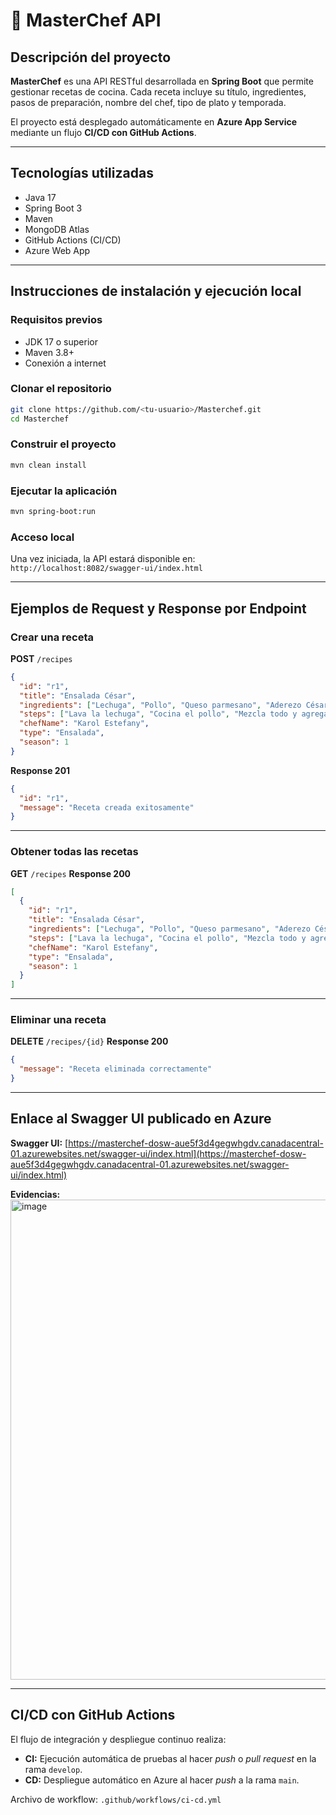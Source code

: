 

# 🍳 MasterChef API

## Descripción del proyecto

**MasterChef** es una API RESTful desarrollada en **Spring Boot** que permite gestionar recetas de cocina.
Cada receta incluye su título, ingredientes, pasos de preparación, nombre del chef, tipo de plato y temporada.

El proyecto está desplegado automáticamente en **Azure App Service** mediante un flujo **CI/CD con GitHub Actions**.

---

## Tecnologías utilizadas

* Java 17
* Spring Boot 3
* Maven
* MongoDB Atlas
* GitHub Actions (CI/CD)
* Azure Web App

---

## Instrucciones de instalación y ejecución local

### Requisitos previos

* JDK 17 o superior
* Maven 3.8+
* Conexión a internet


### Clonar el repositorio

```bash
git clone https://github.com/<tu-usuario>/Masterchef.git
cd Masterchef
```

### Construir el proyecto

```bash
mvn clean install
```

### Ejecutar la aplicación

```bash
mvn spring-boot:run
```

### Acceso local

Una vez iniciada, la API estará disponible en:
`http://localhost:8082/swagger-ui/index.html`

---

## Ejemplos de Request y Response por Endpoint

### Crear una receta

**POST** `/recipes`

```json
{
  "id": "r1",
  "title": "Ensalada César",
  "ingredients": ["Lechuga", "Pollo", "Queso parmesano", "Aderezo César"],
  "steps": ["Lava la lechuga", "Cocina el pollo", "Mezcla todo y agrega el aderezo"],
  "chefName": "Karol Estefany",
  "type": "Ensalada",
  "season": 1
}
```

**Response 201**

```json
{
  "id": "r1",
  "message": "Receta creada exitosamente"
}
```

---

### Obtener todas las recetas

**GET** `/recipes`
**Response 200**

```json
[
  {
    "id": "r1",
    "title": "Ensalada César",
    "ingredients": ["Lechuga", "Pollo", "Queso parmesano", "Aderezo César"],
    "steps": ["Lava la lechuga", "Cocina el pollo", "Mezcla todo y agrega el aderezo"],
    "chefName": "Karol Estefany",
    "type": "Ensalada",
    "season": 1
  }
]
```

---

### Eliminar una receta

**DELETE** `/recipes/{id}`
**Response 200**

```json
{
  "message": "Receta eliminada correctamente"
}
```

---

## Enlace al Swagger UI publicado en Azure

**Swagger UI:**
[https://masterchef-dosw-aue5f3d4gegwhgdv.canadacentral-01.azurewebsites.net/swagger-ui/index.html](https://masterchef-dosw-aue5f3d4gegwhgdv.canadacentral-01.azurewebsites.net/swagger-ui/index.html)

**Evidencias:**
<img width="1366" height="768" alt="image" src="https://github.com/user-attachments/assets/de580e3f-a912-4ec1-8fc8-d0e2e086cc27" />


---

## CI/CD con GitHub Actions

El flujo de integración y despliegue continuo realiza:

* **CI:** Ejecución automática de pruebas al hacer *push* o *pull request* en la rama `develop`.
* **CD:** Despliegue automático en Azure al hacer *push* a la rama `main`.

Archivo de workflow: `.github/workflows/ci-cd.yml`

